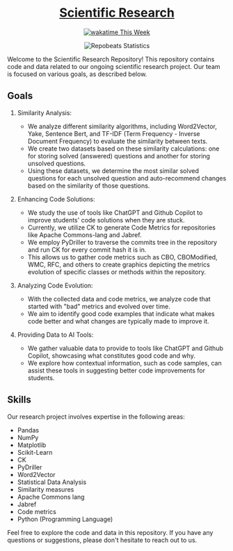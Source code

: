 <div align="center">
   
# [Scientific Research](https://github.com/BrenoFariasdaSilva/Scientific-Research)

</div>

<p align="center">
  <a href="https://wakatime.com/badge/github/BrenoFariasdaSilva/Scientific-Research.svg">
    <img src="https://wakatime.com/badge/github/BrenoFariasdaSilva/Scientific-Research.svg" alt="wakatime This Week">
  </a>
</p>

<div align="center">
   
![Repobeats Statistics](https://repobeats.axiom.co/api/embed/cc926b338fcd1c49112ae0c1707e41cbfc07f606.svg "Repobeats analytics image")

</div>

Welcome to the Scientific Research Repository! This repository contains code and data related to our ongoing scientific research project. Our team is focused on various goals, as described below.

## Goals

1. Similarity Analysis:
   - We analyze different similarity algorithms, including Word2Vector, Yake, Sentence Bert, and TF-IDF (Term Frequency - Inverse Document Frequency) to evaluate the similarity between texts.
   - We create two datasets based on these similarity calculations: one for storing solved (answered) questions and another for storing unsolved questions.
   - Using these datasets, we determine the most similar solved questions for each unsolved question and auto-recommend changes based on the similarity of those questions.

2. Enhancing Code Solutions:
   - We study the use of tools like ChatGPT and Github Copilot to improve students' code solutions when they are stuck.
   - Currently, we utilize CK to generate Code Metrics for repositories like Apache Commons-lang and Jabref.
   - We employ PyDriller to traverse the commits tree in the repository and run CK for every commit hash it is in.
   - This allows us to gather code metrics such as CBO, CBOModified, WMC, RFC, and others to create graphics depicting the metrics evolution of specific classes or methods within the repository.

3. Analyzing Code Evolution:
   - With the collected data and code metrics, we analyze code that started with "bad" metrics and evolved over time.
   - We aim to identify good code examples that indicate what makes code better and what changes are typically made to improve it.

4. Providing Data to AI Tools:
   - We gather valuable data to provide to tools like ChatGPT and Github Copilot, showcasing what constitutes good code and why.
   - We explore how contextual information, such as code samples, can assist these tools in suggesting better code improvements for students.

## Skills

Our research project involves expertise in the following areas:

- Pandas
- NumPy
- Matplotlib
- Scikit-Learn
- CK
- PyDriller
- Word2Vector
- Statistical Data Analysis
- Similarity measures
- Apache Commons lang
- Jabref
- Code metrics
- Python (Programming Language)

Feel free to explore the code and data in this repository. If you have any questions or suggestions, please don't hesitate to reach out to us.


